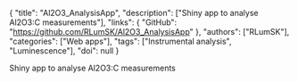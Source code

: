{
  "title": "Al2O3_AnalysisApp",
  "description": ["Shiny app to analyse Al2O3:C measurements"],
  "links": {
    "GitHub": "https://github.com/RLumSK/Al2O3_AnalysisApp"
  },
  "authors": ["RLumSK"],
  "categories": ["Web apps"],
  "tags": ["Instrumental analysis", "Luminescence"],
  "doi": null
}

<!-- Generated by csv2md.R – do not edit by hand -->

Shiny app to analyse Al2O3:C measurements
